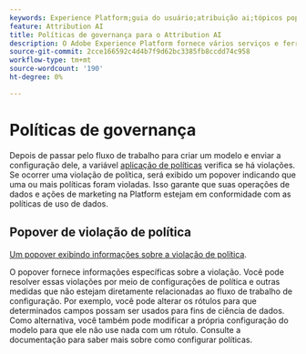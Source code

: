 ```yaml
---
keywords: Experience Platform;guia do usuário;atribuição ai;tópicos populares;controles de acesso;criar um modelo;attribution ai;popular topics;access controls;create a model;
feature: Attribution AI
title: Políticas de governança para o Attribution AI
description: O Adobe Experience Platform fornece vários serviços e ferramentas que permitem controlar com confiança os dados de experiência coletados.
source-git-commit: 2cce166592c4d4b7f9d62bc3385fb8ccdd74c958
workflow-type: tm+mt
source-wordcount: '190'
ht-degree: 0%

---
```



# Políticas de governança

Depois de passar pelo fluxo de trabalho para criar um modelo e enviar a configuração dele, a variável [aplicação de políticas](../../../data-governance/enforcement/auto-enforcement.md) verifica se há violações. Se ocorrer uma violação de política, será exibido um popover indicando que uma ou mais políticas foram violadas. Isso garante que suas operações de dados e ações de marketing na Platform estejam em conformidade com as políticas de uso de dados.

## Popover de violação de política

[Um popover exibindo informações sobre a violação de política](../../attribution-ai/images/data-governance/policy-violation-popover-aai.png).

O popover fornece informações específicas sobre a violação. Você pode resolver essas violações por meio de configurações de política e outras medidas que não estejam diretamente relacionadas ao fluxo de trabalho de configuração. Por exemplo, você pode alterar os rótulos para que determinados campos possam ser usados para fins de ciência de dados. Como alternativa, você também pode modificar a própria configuração do modelo para que ele não use nada com um rótulo. Consulte a documentação para saber mais sobre como configurar políticas.